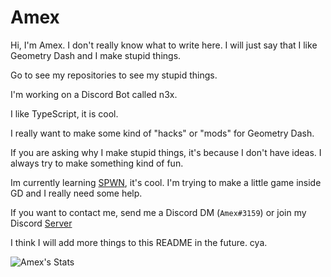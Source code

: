 # Amex

Hi, I'm Amex. I don't really know what to write here.
I will just say that I like Geometry Dash and I make stupid things.

Go to see my repositories to see my stupid things.

I'm working on a Discord Bot called n3x.

I like TypeScript, it is cool.

I really want to make some kind of "hacks" or "mods" for Geometry Dash.

If you are asking why I make stupid things, it's because I don't have ideas.
I always try to make something kind of fun.

Im currently learning [SPWN](https://github.com/Spu7Nix/SPWN-language), it's cool.
I'm trying to make a little game inside GD and I really need some help.

If you want to contact me, send me a Discord DM (`Amex#3159`) or join my Discord [Server](https://discord.gg/uBjtHZWxvA)

I think I will add more things to this README in the future.
cya.

![Amex's Stats](https://github-readme-stats.vercel.app/api?username=ItsAmex&theme=dark)

